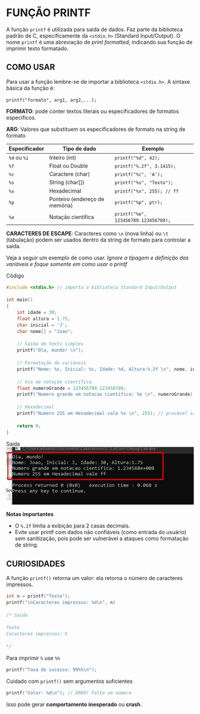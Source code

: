# FUNÇÃO PRINTF

A função `printf` é utilizada para saída de dados. 
Faz parte da biblioteca padrão de C, especificamente da `<stdio.h>` (Standard Input/Output). O nome `printf` é uma abreviação de *print formatted*, indicando sua função de imprimir texto formatado.

## COMO USAR

Para usar a função lembre-se de importar a biblioteca `<stdio.h>`. A sintaxe básica da função é:

`printf("formato", arg1, arg2,...);`

**FORMATO**: pode conter textos literais ou especificadores de formatos específicos.

**ARG**: Valores que substituem os especificadores de formato na string de formato


| Especificador | Tipo de dado | Exemplo |
|--------------|------------|---------|
| `%d` ou `%i` | Inteiro (int) | `printf("%d", 42);` |
| `%f` | Float ou Double | `printf("%.2f", 3.1415);` |
| `%c` | Caractere (char) | `printf("%c", 'A');` |
| `%s` | String (char[]) | `printf("%s", "Texto");` |
| `%x` | Hexadecimal | `printf("%x", 255); // ff` |
| `%p` | Ponteiro (endereço de memória) | `printf("%p", ptr);` |
| `%e` | Notação cientifica | `printf("%e", 123456789.123456789);` |

**CARACTERES DE ESCAPE**: 
Caracteres como `\n` (nova linha) ou `\t` (tabulação) podem ser usados dentro da string de formato para controlar a saída.

Veja a seguir um exemplo de como usar. *Ignore a tipagem e definição das variáveis e foque somente em como usar o printf*


Código
~~~c
#include <stdio.h> // importa a biblioteca Standard Input/Output

int main()
{
    int idade = 30;
    float altura = 1.75;
    char inicial = 'J';
    char nome[] = "Joao";

    // Saída de texto simples
    printf("Ola, mundo! \n");

    // Formatação de variáveis
    printf("Nome: %s, Inicial: %c, Idade: %d, Altura:%.2f \n", nome, inicial, idade, altura);

    // Uso de notação científica
    float numeroGrande = 123456789.123456789;
    printf("Numero grande em notacao cientifica: %e \n", numeroGrande);

    // Hexadecimal
    printf("Numero 255 em Hexadecimal vale %x \n", 255); // provável saída: ff

    return 0;
}
~~~
Saída
![saida printf](../IMG/printf_exemplo1.png)

**Notas importantes**
 - O `%.2f` limita a exibição para 2 casas decimais.
 - Evite usar printf com dados não confiáveis (como entrada do usuário) sem sanitização, pois pode ser vulnerável a ataques como formatação de string.


## CURIOSIDADES

A função `printf()` retorna um valor: ela retorna o número de caracteres impressos.

~~~c
int n = printf("Teste");
printf("\nCaracteres impressos: %d\n", n)

/* Saida

Teste
Caracteres impressos: 5

*/
~~~

Para imprimir `%` use `%%` 
   ```c
   printf("Taxa de sucesso: 99%%\n");
   ```

Cuidado com `printf()` sem argumentos suficientes  
   ```c
   printf("Valor: %d\n"); // ERRO! Falta um número
   ```
   Isso pode gerar **comportamento inesperado** ou **crash**.
